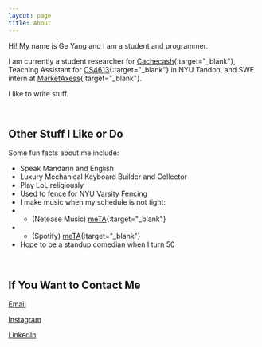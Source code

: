 ```yaml
---
layout: page
title: About
---
```

<!---
<p class="message">
  Hey there! This page is included as an example. Feel free to customize it for your own use upon downloading. Carry on!
</p>
-->


Hi! My name is Ge Yang and I am a student and programmer.


I am currently a student researcher for [Cachecash](https://github.com/KevinSirius/go-cachecash){:target="_blank"}, Teaching Assistant for [CS4613](https://engineering.nyu.edu/sites/default/files/2018-10/CS-UY%204613%20Artificial%20Intelligence.pdf){:target="_blank"} in NYU Tandon, and SWE intern at [MarketAxess](https://www.marketaxess.com/){:target="_blank"}.

I like to write stuff.

<br />

## Other Stuff I Like or Do

Some fun facts about me include:

- Speak Mandarin and English
- Luxury Mechanical Keyboard Builder and Collector
- Play LoL religiously
- Used to fence for NYU Varsity [Fencing](https://gonyuathletics.com/sports/mens-fencing/roster/kevin-yang/11525)
- I make music when my schedule is not tight: 
- - (Netease Music) [meTA](https://music.163.com/#/artist?id=13018040){:target="_blank"}
- - (Spotify) [meTA](https://open.spotify.com/artist/0wzJjzNA5CuQkQKiF7HaCx?si=GTIRnfJtQKSTBbA_Aff-dg){:target="_blank"} 
- Hope to be a standup comedian when I turn 50

<br />

## If You Want to Contact Me

[Email](mailto:kevinsiriusyang@icloud.com)

[Instagram](https://www.instagram.com/kevinsiriusy/)

[LinkedIn](https://www.linkedin.com/in/ge-yang-52b62b100/)


